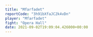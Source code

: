 ```yaml
---
title: "Mfarfadet"
reportCode: "3h91bXfaJC2k4vDn"
player: "Mfarfadet"
fight: "Opera Hall"
date: 2021-09-02T19:09:04.426000+00:00
---
```

